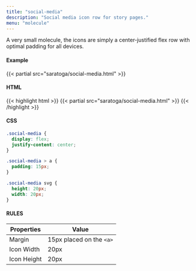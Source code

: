 ```yaml
---
title: "social-media"
description: "Social media icon row for story pages."
menu: "molecule"
---
```


A very small molecule, the icons are simply a center-justified flex row with optimal padding for all devices.

#### Example
{{< partial src="saratoga/social-media.html" >}}

#### HTML 
{{< highlight html >}}
{{< partial src="saratoga/social-media.html" >}}
{{< /highlight >}}

#### CSS
```CSS
.social-media {
  display: flex;
  justify-content: center;
}

.social-media > a {
  padding: 15px;
}

.social-media svg {
  height: 20px;
  width: 20px;
}
```

#### RULES

Properties | Value
--- | ---
Margin | 15px placed on the `<a>`
Icon Width | 20px
Icon Height | 20px
